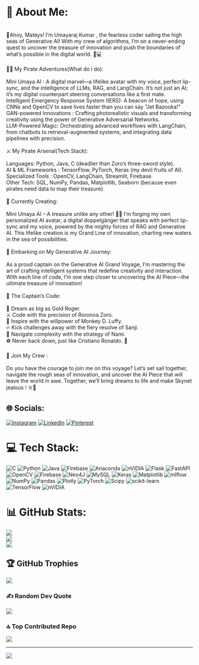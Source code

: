 # 💫 About Me:
<br>👋Ahoy, Mateys! I’m  Umayaraj Kumar , the fearless coder sailing the high seas of Generative AI! With my crew of algorithms, I’m on a never-ending quest to uncover the treasure of innovation and push the boundaries of what’s possible in the digital world. 🌊💻<br><br>🏴‍☠️ My Pirate Adventures(What do i do):<br><br>Mini Umaya AI : A digital marvel—a lifelike avatar with my voice, perfect lip-sync, and the intelligence of LLMs, RAG, and LangChain. It’s not just an AI; it’s my digital counterpart steering conversations like a first mate.<br>Intelligent Emergency Response System (IERS): A beacon of hope, using CNNs and OpenCV to save lives faster than you can say "Jet Bazooka!"<br>GAN-powered Innovations : Crafting photorealistic visuals and transforming creativity using the power of Generative Adversarial Networks.<br>LLM-Powered Magic: Orchestrating advanced workflows with LangChain, from chatbots to retrieval-augmented systems, and integrating data pipelines with precision.<br><br>⚔️ My Pirate Arsenal(Tech Stack):<br><br>Languages: Python, Java, C (deadlier than Zoro’s three-sword style).<br>AI & ML Frameworks : TensorFlow, PyTorch, Keras (my devil fruits of AI).<br>Specialized Tools : OpenCV, LangChain, Streamlit, Firebase.<br>Other Tech: SQL, NumPy, Pandas, Matplotlib, Seaborn (because even pirates need data to map their treasure).<br><br>🎨 Currently Creating:<br><br>Mini Umaya AI – A treasure unlike any other! 🏴‍☠️ I’m forging my own personalized AI avatar, a digital doppelgänger that speaks with perfect lip-sync and my voice, powered by the mighty forces of RAG and Generative AI. This lifelike creation is my Grand Line of innovation, charting new waters in the sea of possibilities.<br><br>🌌 Embarking on My Generative AI Journey:<br><br>As a proud captain on the Generative AI Grand Voyage, I’m mastering the art of crafting intelligent systems that redefine creativity and interaction. With each line of code, I’m one step closer to uncovering the AI Piece—the ultimate treasure of innovation!<br><br>🎯 The Captain’s Code:<br><br>🌟 Dream as big as Gold Roger.<br>⚔️ Code with the precision of Roronoa Zoro.<br>💪 Inspire with the willpower of Monkey D. Luffy. <br>🔥 Kick challenges away with the fiery resolve of Sanji.<br>🧭 Navigate complexity with the strategy of Nami.<br>⚽ Never back down, just like Cristiano Ronaldo. 🐐<br><br>💬 Join My Crew :<br><br>Do you have the courage to join me on this voyage? Let’s set sail together, navigate the rough seas of innovation, and uncover the AI Piece that will leave the world in awe. Together, we’ll bring dreams to life and make Skynet jealous ! ☠️🌟 


## 🌐 Socials:
[![Instagram](https://img.shields.io/badge/Instagram-%23E4405F.svg?logo=Instagram&logoColor=white)](https://www.instagram.com/umaya_raj_1776/) [![LinkedIn](https://img.shields.io/badge/LinkedIn-%230077B5.svg?logo=linkedin&logoColor=white)](https://www.linkedin.com/in/umayaraj-kumar) [![Pinterest](https://img.shields.io/badge/Pinterest-%23E60023.svg?logo=Pinterest&logoColor=white)](https://pinterest.com/https://in.pinterest.com/umaya1776/) 

# 💻 Tech Stack:
![C](https://img.shields.io/badge/c-%2300599C.svg?style=flat&logo=c&logoColor=white) ![Python](https://img.shields.io/badge/python-3670A0?style=flat&logo=python&logoColor=ffdd54) ![Java](https://img.shields.io/badge/java-%23ED8B00.svg?style=flat&logo=openjdk&logoColor=white) ![Firebase](https://img.shields.io/badge/firebase-%23039BE5.svg?style=flat&logo=firebase) ![Anaconda](https://img.shields.io/badge/Anaconda-%2344A833.svg?style=flat&logo=anaconda&logoColor=white) ![nVIDIA](https://img.shields.io/badge/cuda-000000.svg?style=flat&logo=nVIDIA&logoColor=green) ![Flask](https://img.shields.io/badge/flask-%23000.svg?style=flat&logo=flask&logoColor=white) ![FastAPI](https://img.shields.io/badge/FastAPI-005571?style=flat&logo=fastapi) ![OpenCV](https://img.shields.io/badge/opencv-%23white.svg?style=flat&logo=opencv&logoColor=white) ![Firebase](https://img.shields.io/badge/firebase-a08021?style=flat&logo=firebase&logoColor=ffcd34) ![Neo4J](https://img.shields.io/badge/Neo4j-008CC1?style=flat&logo=neo4j&logoColor=white) ![MySQL](https://img.shields.io/badge/mysql-4479A1.svg?style=flat&logo=mysql&logoColor=white) ![Keras](https://img.shields.io/badge/Keras-%23D00000.svg?style=flat&logo=Keras&logoColor=white) ![Matplotlib](https://img.shields.io/badge/Matplotlib-%23ffffff.svg?style=flat&logo=Matplotlib&logoColor=black) ![mlflow](https://img.shields.io/badge/mlflow-%23d9ead3.svg?style=flat&logo=numpy&logoColor=blue) ![NumPy](https://img.shields.io/badge/numpy-%23013243.svg?style=flat&logo=numpy&logoColor=white) ![Pandas](https://img.shields.io/badge/pandas-%23150458.svg?style=flat&logo=pandas&logoColor=white) ![Plotly](https://img.shields.io/badge/Plotly-%233F4F75.svg?style=flat&logo=plotly&logoColor=white) ![PyTorch](https://img.shields.io/badge/PyTorch-%23EE4C2C.svg?style=flat&logo=PyTorch&logoColor=white) ![Scipy](https://img.shields.io/badge/SciPy-%230C55A5.svg?style=flat&logo=scipy&logoColor=%white) ![scikit-learn](https://img.shields.io/badge/scikit--learn-%23F7931E.svg?style=flat&logo=scikit-learn&logoColor=white) ![TensorFlow](https://img.shields.io/badge/TensorFlow-%23FF6F00.svg?style=flat&logo=TensorFlow&logoColor=white) ![nVIDIA](https://img.shields.io/badge/nVIDIA-%2376B900.svg?style=flat&logo=nVIDIA&logoColor=white)
# 📊 GitHub Stats:
![](https://github-readme-stats.vercel.app/api?username=UmayarajKumar17&theme=tokyonight&hide_border=false&include_all_commits=false&count_private=false)<br/>
![](https://github-readme-streak-stats.herokuapp.com/?user=UmayarajKumar17&theme=tokyonight&hide_border=false)<br/>
![](https://github-readme-stats.vercel.app/api/top-langs/?username=UmayarajKumar17&theme=tokyonight&hide_border=false&include_all_commits=false&count_private=false&layout=compact)

## 🏆 GitHub Trophies
![](https://github-profile-trophy.vercel.app/?username=UmayarajKumar17&theme=tokyonight&no-frame=false&no-bg=true&margin-w=4)

### ✍️ Random Dev Quote
![](https://quotes-github-readme.vercel.app/api?type=horizontal&theme=tokyonight)

### 🔝 Top Contributed Repo
![](https://github-contributor-stats.vercel.app/api?username=UmayarajKumar17&limit=5&theme=tokyonight&combine_all_yearly_contributions=true)

---
[![](https://visitcount.itsvg.in/api?id=UmayarajKumar17&icon=0&color=0)](https://visitcount.itsvg.in)

<!-- Proudly created with GPRM ( https://gprm.itsvg.in ) -->
<!--
**UmayarajKumar17/UmayarajKumar17** is a ✨ _special_ ✨ repository because its `README.md` (this file) appears on your GitHub profile.

Here are some ideas to get you started:

- 🔭 I’m currently working on ...
- 🌱 I’m currently learning ...
- 👯 I’m looking to collaborate on ..
- 🤔 I’m looking for help with ...
- 💬 Ask me about ...
- 📫 How to reach me: ...
- 😄 Pronouns: ...
- ⚡ Fun fact: ...
-->
